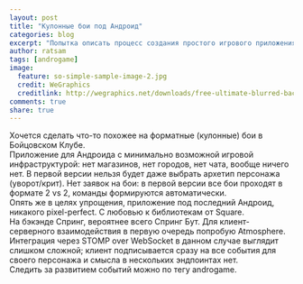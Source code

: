 ```yaml
---
layout: post
title: "Кулонные бои под Андроид"
categories: blog
excerpt: "Попытка описать процесс создания простого игрового приложения с интерфейсом Андроида"
author: ratsam
tags: [androgame]
image:
  feature: so-simple-sample-image-2.jpg
  credit: WeGraphics
  creditlink: http://wegraphics.net/downloads/free-ultimate-blurred-background-pack/
comments: true
share: true
---
```


Хочется сделать что-то похожее на форматные (кулонные) бои в Бойцовском Клубе.  
Приложение для Андроида с минимально возможной игровой инфраструктурой: нет магазинов, нет городов, нет чата, вообще ничего нет. В первой версии нельзя будет даже выбрать архетип персонажа (уворот/крит). Нет заявок на бои: в первой версии все бои проходят в формате 2 vs 2, команды формируются автоматически.  
Опять же в целях упрощения, приложение под последний Андроид, никакого pixel-perfect. С любовью к библиотекам от Square.  
На бэкэнде Спринг, вероятнее всего Спринг Бут. Для клиент-серверного взаимодействия в первую очередь попробую Atmosphere. Интеграция через STOMP over WebSocket в данном случае выглядит слишком сложной; клиент подписывается сразу на все события для своего персонажа и смысла в нескольких эндпоинтах нет.  
Следить за развитием событий можно по тегу androgame.
